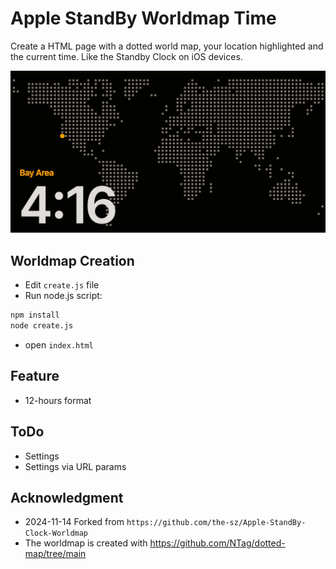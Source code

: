 # Apple StandBy Worldmap Time

Create a HTML page with a dotted world map, your location highlighted and the current time. Like the Standby Clock on iOS devices.

![](.github/example.png)

## Worldmap Creation

* Edit `create.js` file
* Run node.js script:
```bash
npm install
node create.js
```
* open `index.html`

## Feature

* 12-hours format

## ToDo

* Settings 
* Settings via URL params

## Acknowledgment
* 2024-11-14 Forked from `https://github.com/the-sz/Apple-StandBy-Clock-Worldmap`
* The worldmap is created with https://github.com/NTag/dotted-map/tree/main
